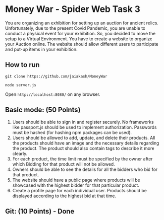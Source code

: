 # Money War - Spider Web Task 3

You are organizing an exhibition for setting up an auction for ancient relics.
Unfortunately, due to the present Covid Pandemic, you are unable to conduct a
physical event for your exhibition. So, you decided to move the setup to a
Virtual Environment. You have to create a website to organize your Auction
online. The website should allow different users to participate and put-up items
in your exhibition.

## How to run
`git clone https://github.com/jaiakash/MoneyWar`

`node server.js`

Open `http://localhost:8080/` on any browser.

## Basic mode: (50 Points)
1. Users should be able to sign in and register securely. No frameworks like
passport.js should be used to implement authorization. Passwords must
be hashed (for hashing npm packages can be used).
2. Users should be allowed to add, update, and delete their products. All the
products should have an image and the necessary details regarding the
product. The product should also contain tags to describe it more clearly.
3. For each product, the time limit must be specified by the owner after
which Bidding for that product will not be allowed.
4. Owners should be able to see the details for all the bidders who bid for
that product.
5. The website should have a public page where products will be showcased
with the highest bidder for that particular product.
6. Create a profile page for each individual user. Products should be
displayed according to the highest bid at that time.

## Git: (10 Points) - <b>Done</b>
